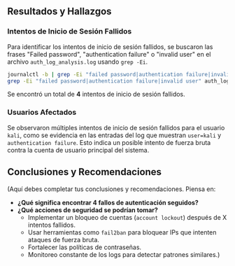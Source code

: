 ## Resultados y Hallazgos

### Intentos de Inicio de Sesión Fallidos
Para identificar los intentos de inicio de sesión fallidos, se buscaron las frases "Failed password", "authentication failure" o "invalid user" en el archivo `auth_log_analysis.log` usando `grep -Ei`.

```bash
journalctl -b | grep -Ei "failed password|authentication failure|invalid user" > auth_log_analysis.log
grep -Ei "failed password|authentication failure|invalid user" auth_log_analysis.log | wc -l
```

Se encontró un total de **4** intentos de inicio de sesión fallidos.

### Usuarios Afectados
Se observaron múltiples intentos de inicio de sesión fallidos para el usuario `kali`, como se evidencia en las entradas del log que muestran `user=kali` y `authentication failure`. Esto indica un posible intento de fuerza bruta contra la cuenta de usuario principal del sistema.

## Conclusiones y Recomendaciones

(Aquí debes completar tus conclusiones y recomendaciones. Piensa en:
* **¿Qué significa encontrar 4 fallos de autenticación seguidos?**
* **¿Qué acciones de seguridad se podrían tomar?**
    * Implementar un bloqueo de cuentas (`account lockout`) después de X intentos fallidos.
    * Usar herramientas como `fail2ban` para bloquear IPs que intenten ataques de fuerza bruta.
    * Fortalecer las políticas de contraseñas.
    * Monitoreo constante de los logs para detectar patrones similares.)
